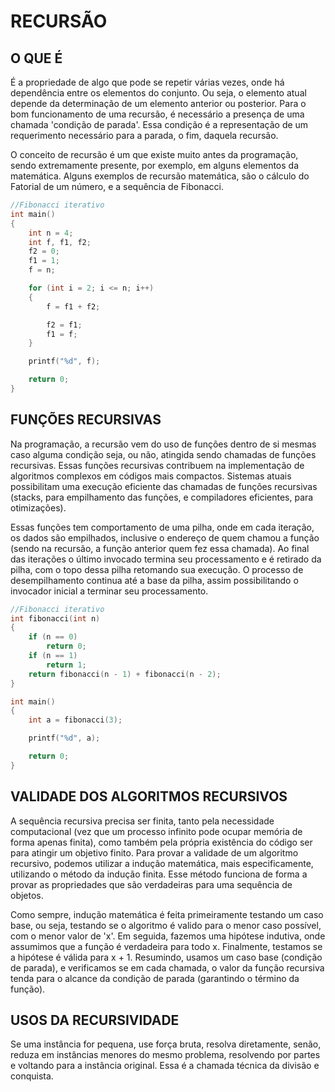 # RECURSÃO

## O QUE É

É a propriedade de algo que pode se repetir várias vezes, onde há dependência entre os elementos do conjunto. Ou seja, o elemento atual depende da determinação de um elemento anterior ou posterior. Para o bom funcionamento de uma recursão, é necessário a presença de uma chamada 'condição de parada'. Essa condição é a representação de um requerimento necessário para a parada, o fim, daquela recursão.

O conceito de recursão é um que existe muito antes da programação, sendo extremamente presente, por exemplo, em alguns elementos da matemática. Alguns exemplos de recursão matemática, são o cálculo do Fatorial de um número, e a sequência de Fibonacci.

~~~C
//Fibonacci iterativo
int main()
{
    int n = 4;
    int f, f1, f2;
    f2 = 0;
    f1 = 1;
    f = n;

    for (int i = 2; i <= n; i++)
    {
        f = f1 + f2;

        f2 = f1;
        f1 = f;
    }

    printf("%d", f);

    return 0;
}
~~~

## FUNÇÕES RECURSIVAS

Na programação, a recursão vem do uso de funções dentro de si mesmas caso alguma condição seja, ou não, atingida sendo chamadas de funções recursivas. Essas funções recursivas contribuem na implementação de algoritmos complexos em códigos mais compactos. Sistemas atuais possibilitam uma execução eficiente das chamadas de funções recursivas (stacks, para empilhamento das funções, e compiladores eficientes, para otimizações).

Essas funções tem comportamento de uma pilha, onde em cada iteração, os dados são empilhados, inclusive o endereço de quem chamou a função (sendo na recursão, a função anterior quem fez essa chamada). Ao final das iterações o último invocado termina seu processamento e é retirado da pilha, com o topo dessa pilha retomando sua execução. O processo de desempilhamento continua até a base da pilha, assim possibilitando o invocador inicial a terminar seu processamento.

~~~C
//Fibonacci iterativo
int fibonacci(int n)
{
    if (n == 0)
        return 0;
    if (n == 1)
        return 1;
    return fibonacci(n - 1) + fibonacci(n - 2);
}

int main()
{
    int a = fibonacci(3);

    printf("%d", a);

    return 0;
}
~~~

## VALIDADE DOS ALGORITMOS RECURSIVOS

A sequência recursiva precisa ser finita, tanto pela necessidade computacional (vez que um processo infinito pode ocupar memória de forma apenas finita), como também pela própria existência do código ser para atingir um objetivo finito. Para provar a validade de um algoritmo recursivo, podemos utilizar a indução matemática, mais especificamente, utilizando o método da indução finita. Esse método funciona de forma a provar as propriedades que são verdadeiras para uma sequência de objetos.

Como sempre, indução matemática é feita primeiramente testando um caso base, ou seja, testando se o algoritmo é valido para o menor caso possível, com o menor valor de 'x'. Em seguida, fazemos uma hipótese indutiva, onde assumimos que a função é verdadeira para todo x. Finalmente, testamos se a hipótese é válida para x + 1. Resumindo, usamos um caso base (condição de parada), e verificamos se em cada chamada, o valor da função recursiva tenda para o alcance da condição de parada (garantindo o término da função).

## USOS DA RECURSIVIDADE

Se uma instância for pequena, use força bruta, resolva diretamente, senão, reduza em instâncias menores do mesmo problema, resolvendo por partes e voltando para a instância original. Essa é a chamada técnica da divisão e conquista. 
